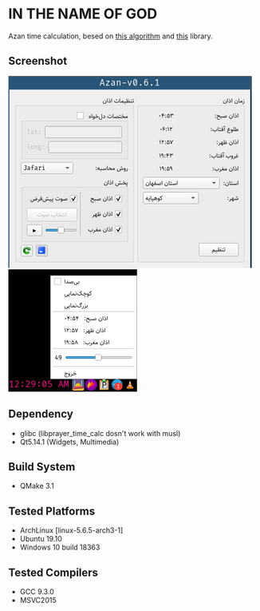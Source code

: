 # IN THE NAME OF GOD

Azan time calculation, besed on [this algorithm](http://praytimes.org/calculation) and [this](http://praytimes.org/manual#Downloads_and_Examples) library.

## Screenshot
![right pic](./2020-05-02_00-30.png) ![left one](./2020-05-02_00-29.png)

## Dependency 
   - glibc (libprayer_time_calc dosn't work with musl)
   - Qt5.14.1 (Widgets, Multimedia)
  
## Build System
   - QMake 3.1
	
## Tested Platforms
   - ArchLinux [linux-5.6.5-arch3-1]
   - Ubuntu 19.10
   - Windows 10 build 18363
	
## Tested Compilers
   - GCC 9.3.0
   - MSVC2015

